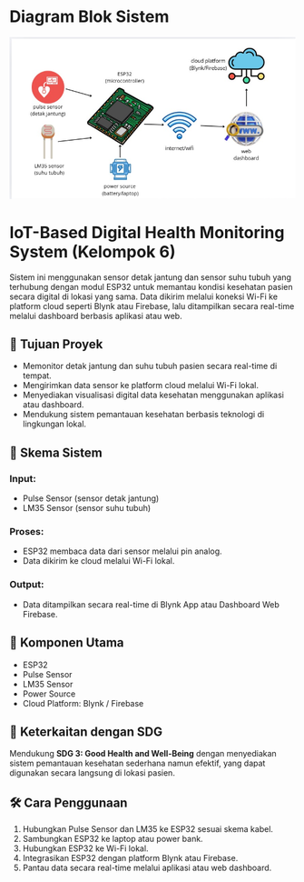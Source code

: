 # Diagram Blok Sistem

![Diagram Blok Sistem](DiagramBlokSistem_Kel6.jpg)
# IoT-Based Digital Health Monitoring System (Kelompok 6)

Sistem ini menggunakan sensor detak jantung dan sensor suhu tubuh yang terhubung dengan modul ESP32 untuk memantau kondisi kesehatan pasien secara digital di lokasi yang sama. Data dikirim melalui koneksi Wi-Fi ke platform cloud seperti Blynk atau Firebase, lalu ditampilkan secara real-time melalui dashboard berbasis aplikasi atau web.

## 🎯 Tujuan Proyek
- Memonitor detak jantung dan suhu tubuh pasien secara real-time di tempat.
- Mengirimkan data sensor ke platform cloud melalui Wi-Fi lokal.
- Menyediakan visualisasi digital data kesehatan menggunakan aplikasi atau dashboard.
- Mendukung sistem pemantauan kesehatan berbasis teknologi di lingkungan lokal.

## 🔧 Skema Sistem

### Input:
- Pulse Sensor (sensor detak jantung)
- LM35 Sensor (sensor suhu tubuh)

### Proses:
- ESP32 membaca data dari sensor melalui pin analog.
- Data dikirim ke cloud melalui Wi-Fi lokal.

### Output:
- Data ditampilkan secara real-time di Blynk App atau Dashboard Web Firebase.

## 🧩 Komponen Utama
- ESP32
- Pulse Sensor
- LM35 Sensor
- Power Source
- Cloud Platform: Blynk / Firebase

## 🌱 Keterkaitan dengan SDG
Mendukung **SDG 3: Good Health and Well-Being** dengan menyediakan sistem pemantauan kesehatan sederhana namun efektif, yang dapat digunakan secara langsung di lokasi pasien.

## 🛠️ Cara Penggunaan
1. Hubungkan Pulse Sensor dan LM35 ke ESP32 sesuai skema kabel.
2. Sambungkan ESP32 ke laptop atau power bank.
3. Hubungkan ESP32 ke Wi-Fi lokal.
4. Integrasikan ESP32 dengan platform Blynk atau Firebase.
5. Pantau data secara real-time melalui aplikasi atau web dashboard.

